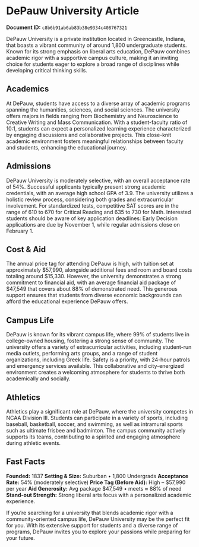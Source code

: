 # DePauw University Article

**Document ID:** `c8b6b91ab6ab83b38e9334c408767321`

DePauw University is a private institution located in Greencastle, Indiana, that boasts a vibrant community of around 1,800 undergraduate students. Known for its strong emphasis on liberal arts education, DePauw combines academic rigor with a supportive campus culture, making it an inviting choice for students eager to explore a broad range of disciplines while developing critical thinking skills.

## Academics
At DePauw, students have access to a diverse array of academic programs spanning the humanities, sciences, and social sciences. The university offers majors in fields ranging from Biochemistry and Neuroscience to Creative Writing and Mass Communication. With a student-faculty ratio of 10:1, students can expect a personalized learning experience characterized by engaging discussions and collaborative projects. This close-knit academic environment fosters meaningful relationships between faculty and students, enhancing the educational journey.

## Admissions
DePauw University is moderately selective, with an overall acceptance rate of 54%. Successful applicants typically present strong academic credentials, with an average high school GPA of 3.9. The university utilizes a holistic review process, considering both grades and extracurricular involvement. For standardized tests, competitive SAT scores are in the range of 610 to 670 for Critical Reading and 635 to 730 for Math. Interested students should be aware of key application deadlines: Early Decision applications are due by November 1, while regular admissions close on February 1.

## Cost & Aid
The annual price tag for attending DePauw is high, with tuition set at approximately $57,990, alongside additional fees and room and board costs totaling around $15,330. However, the university demonstrates a strong commitment to financial aid, with an average financial aid package of $47,549 that covers about 88% of demonstrated need. This generous support ensures that students from diverse economic backgrounds can afford the educational experience DePauw offers.

## Campus Life
DePauw is known for its vibrant campus life, where 99% of students live in college-owned housing, fostering a strong sense of community. The university offers a variety of extracurricular activities, including student-run media outlets, performing arts groups, and a range of student organizations, including Greek life. Safety is a priority, with 24-hour patrols and emergency services available. This collaborative and city-energized environment creates a welcoming atmosphere for students to thrive both academically and socially.

## Athletics
Athletics play a significant role at DePauw, where the university competes in NCAA Division III. Students can participate in a variety of sports, including baseball, basketball, soccer, and swimming, as well as intramural sports such as ultimate frisbee and badminton. The campus community actively supports its teams, contributing to a spirited and engaging atmosphere during athletic events.

## Fast Facts
**Founded:** 1837
**Setting & Size:** Suburban • 1,800 Undergrads
**Acceptance Rate:** 54% (moderately selective)
**Price Tag (Before Aid):** High – $57,990 per year
**Aid Generosity:** Avg package $47,549 • meets ≈ 88% of need
**Stand-out Strength:** Strong liberal arts focus with a personalized academic experience.

If you’re searching for a university that blends academic rigor with a community-oriented campus life, DePauw University may be the perfect fit for you. With its extensive support for students and a diverse range of programs, DePauw invites you to explore your passions while preparing for your future.
